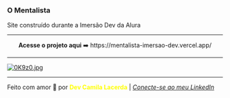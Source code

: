 ### O Mentalista
Site construído durante a Imersão Dev da Alura <br>

--- 
<div align="center">
<strong>Acesse o projeto aqui</strong> ➡️ https://mentalista-imersao-dev.vercel.app/
</div>

---
[![0K9z0.jpg](https://i.im.ge/2021/08/09/0K9z0.jpg)](https://im.ge/i/0K9z0)

---
Feito com amor :hugs: por <font color="yellow"> **Dev Camila Lacerda**</font>    | [*Conecte-se ao meu LinkedIn*](https://www.linkedin.com/in/camila-lacerda/)

